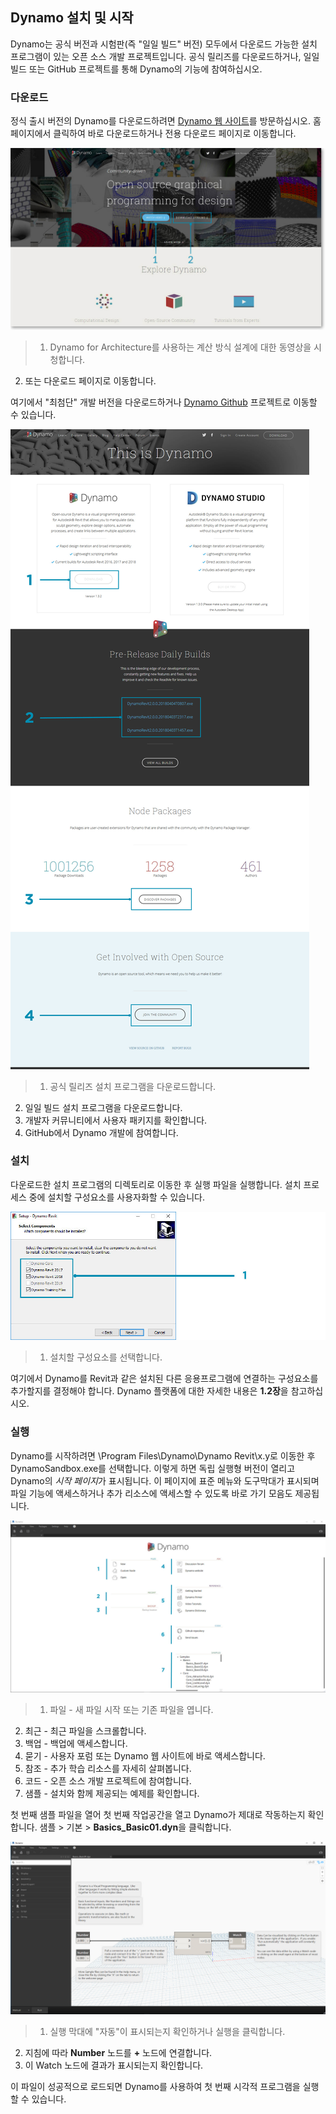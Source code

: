 

## Dynamo 설치 및 시작

Dynamo는 공식 버전과 시험판(즉 "일일 빌드" 버전) 모두에서 다운로드 가능한 설치 프로그램이 있는 오픈 소스 개발 프로젝트입니다. 공식 릴리즈를 다운로드하거나, 일일 빌드 또는 GitHub 프로젝트를 통해 Dynamo의 기능에 참여하십시오.

### 다운로드

정식 출시 버전의 Dynamo를 다운로드하려면 [Dynamo 웹 사이트](http://dynamobim.com/)를 방문하십시오. 홈페이지에서 클릭하여 바로 다운로드하거나 전용 다운로드 페이지로 이동합니다.

![웹 사이트 홈페이지](images/2-1/01-DynamoHomepage.jpg)

> 1. Dynamo for Architecture를 사용하는 계산 방식 설계에 대한 동영상을 시청합니다.
2. 또는 다운로드 페이지로 이동합니다.

여기에서 "최첨단" 개발 버전을 다운로드하거나 [Dynamo Github](https://github.com/DynamoDS/Dynamo) 프로젝트로 이동할 수 있습니다.

![웹 사이트 다운로드 페이지](images/2-1/02-DynamoDownload.jpg)

> 1. 공식 릴리즈 설치 프로그램을 다운로드합니다.
2. 일일 빌드 설치 프로그램을 다운로드합니다.
3. 개발자 커뮤니티에서 사용자 패키지를 확인합니다.
4. GitHub에서 Dynamo 개발에 참여합니다.

### 설치

다운로드한 설치 프로그램의 디렉토리로 이동한 후 실행 파일을 실행합니다. 설치 프로세스 중에 설치할 구성요소를 사용자화할 수 있습니다.

![설치 창](images/2-1/03-InstallSetup.jpg)

> 1. 설치할 구성요소를 선택합니다.

여기에서 Dynamo를 Revit과 같은 설치된 다른 응용프로그램에 연결하는 구성요소를 추가할지를 결정해야 합니다. Dynamo 플랫폼에 대한 자세한 내용은 **1.2장**을 참고하십시오.

### 실행

Dynamo를 시작하려면 \Program Files\Dynamo\Dynamo Revit\x.y로 이동한 후 DynamoSandbox.exe를 선택합니다. 이렇게 하면 독립 실행형 버전이 열리고 Dynamo의 *시작 페이지*가 표시됩니다. 이 페이지에 표준 메뉴와 도구막대가 표시되며 파일 기능에 액세스하거나 추가 리소스에 액세스할 수 있도록 바로 가기 모음도 제공됩니다.

![Dynamo 시작 페이지](images/2-1/04-DynamoStartpage.jpg)

> 1. 파일 - 새 파일 시작 또는 기존 파일을 엽니다.
2. 최근 - 최근 파일을 스크롤합니다.
3. 백업 - 백업에 액세스합니다.
4. 묻기 - 사용자 포럼 또는 Dynamo 웹 사이트에 바로 액세스합니다.
5. 참조 - 추가 학습 리소스를 자세히 살펴봅니다.
6. 코드 - 오픈 소스 개발 프로젝트에 참여합니다.
7. 샘플 - 설치와 함께 제공되는 예제를 확인합니다.

첫 번째 샘플 파일을 열어 첫 번째 작업공간을 열고 Dynamo가 제대로 작동하는지 확인합니다. 샘플 > 기본 > **Basics_Basic01.dyn**을 클릭합니다.

![업데이트해야 함 - Basics_Basic01](images/2-1/05-Basics_Basic01.jpg)

> 1. 실행 막대에 "자동"이 표시되는지 확인하거나 실행을 클릭합니다.
2. 지침에 따라 **Number** 노드를 **+** 노드에 연결합니다.
3. 이 Watch 노드에 결과가 표시되는지 확인합니다.

이 파일이 성공적으로 로드되면 Dynamo를 사용하여 첫 번째 시각적 프로그램을 실행할 수 있습니다.

